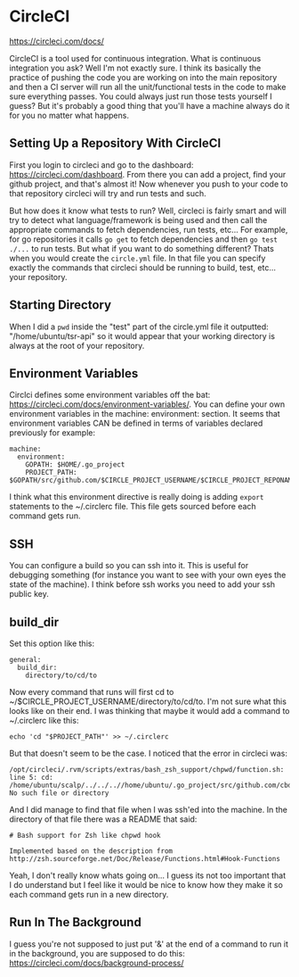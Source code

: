 CircleCI
========

https://circleci.com/docs/

CircleCI is a tool used for continuous integration. What is continuous
integration you ask? Well I'm not exactly sure. I think its basically the
practice of pushing the code you are working on into the main repository and
then a CI server will run all the unit/functional tests in the code to make
sure everything passes. You could always just run those tests yourself I
guess? But it's probably a good thing that you'll have a machine always do it
for you no matter what happens.

Setting Up a Repository With CircleCI
-------------------------------------

First you login to circleci and go to the dashboard:
https://circleci.com/dashboard. From there you can add a project, find your
github project, and that's almost it! Now whenever you push to your code to
that repository circleci will try and run tests and such.

But how does it know what tests to run? Well, circleci is fairly smart and
will try to detect what language/framework is being used and then call the
appropriate commands to fetch dependencies, run tests, etc... For example, for
go repositories it calls `go get` to fetch dependencies and then `go test
./...` to run tests. But what if you want to do something different? Thats
when you would create the `circle.yml` file. In that file you can specify
exactly the commands that circleci should be running to build, test, etc...
your repository.

Starting Directory
------------------

When I did a `pwd` inside the "test" part of the circle.yml file it outputted:
"/home/ubuntu/tsr-api" so it would appear that your working directory is
always at the root of your repository.

Environment Variables
---------------------

Circlci defines some environment variables off the bat:
https://circleci.com/docs/environment-variables/. You can define your own
environment variables in the machine: environment: section. It seems that
environment variables CAN be defined in terms of variables declared previously
for example:

```
machine:
  environment:
    GOPATH: $HOME/.go_project
    PROJECT_PATH: $GOPATH/src/github.com/$CIRCLE_PROJECT_USERNAME/$CIRCLE_PROJECT_REPONAME
```

I think what this environment directive is really doing is adding `export`
statements to the ~/.circlerc file. This file gets sourced before each command
gets run.

SSH
---

You can configure a build so you can ssh into it. This is useful for debugging
something (for instance you want to see with your own eyes the state of the
machine). I think before ssh works you need to add your ssh public key.

build_dir
---------

Set this option like this:

```
general:
  build_dir:
    directory/to/cd/to
```

Now every command that runs will first cd to
~/$CIRCLE_PROJECT_USERNAME/directory/to/cd/to. I'm not sure what this looks
like on their end. I was thinking that maybe it would add a command to
~/.circlerc like this:

```
echo 'cd "$PROJECT_PATH"' >> ~/.circlerc
```

But that doesn't seem to be the case. I noticed that the error in circleci
was:

```
/opt/circleci/.rvm/scripts/extras/bash_zsh_support/chpwd/function.sh: line 5: cd: /home/ubuntu/scalp/../../..//home/ubuntu/.go_project/src/github.com/cbdr/scalp/: No such file or directory
```

And I did manage to find that file when I was ssh'ed into the machine. In the
directory of that file there was a README that said:

```
# Bash support for Zsh like chpwd hook

Implemented based on the description from
http://zsh.sourceforge.net/Doc/Release/Functions.html#Hook-Functions
```

Yeah, I don't really know whats going on... I guess its not too important that
I do understand but I feel like it would be nice to know how they make it so
each command gets run in a new directory.

Run In The Background
---------------------

I guess you're not supposed to just put '&' at the end of a command to run it
in the background, you are supposed to do this:
https://circleci.com/docs/background-process/
